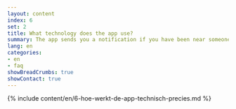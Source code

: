 ```yaml
---
layout: content
index: 6
set: 2
title: What technology does the app use?
summary: The app sends you a notification if you have been near someone who has tested positive for coronavirus, if you were near them for a longer period
lang: en
categories:
- en
- faq
showBreadCrumbs: true
showContact: true 
---
```

{% include content/en/6-hoe-werkt-de-app-technisch-precies.md %}
